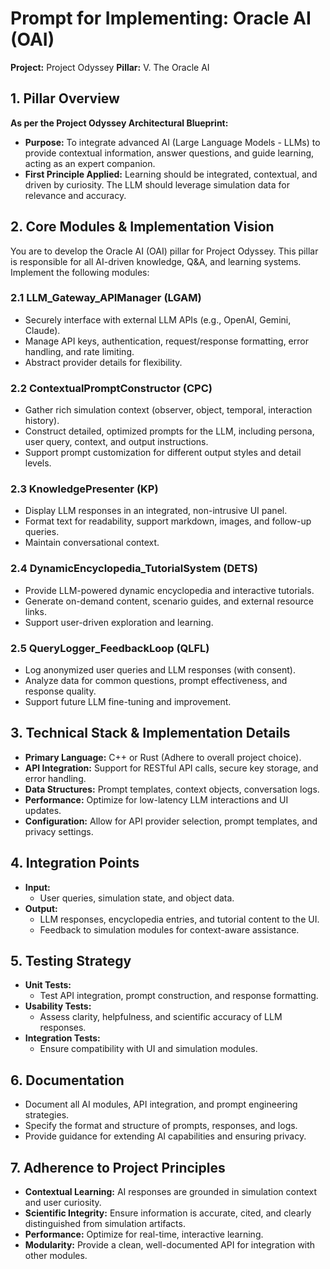 # Prompt for Implementing: Oracle AI (OAI)

**Project:** Project Odyssey
**Pillar:** V. The Oracle AI

## 1. Pillar Overview

**As per the Project Odyssey Architectural Blueprint:**

* **Purpose:** To integrate advanced AI (Large Language Models - LLMs) to provide contextual information, answer questions, and guide learning, acting as an expert companion.
* **First Principle Applied:** Learning should be integrated, contextual, and driven by curiosity. The LLM should leverage simulation data for relevance and accuracy.

## 2. Core Modules & Implementation Vision

You are to develop the Oracle AI (OAI) pillar for Project Odyssey. This pillar is responsible for all AI-driven knowledge, Q&A, and learning systems. Implement the following modules:

### 2.1 LLM_Gateway_APIManager (LGAM)
* Securely interface with external LLM APIs (e.g., OpenAI, Gemini, Claude).
* Manage API keys, authentication, request/response formatting, error handling, and rate limiting.
* Abstract provider details for flexibility.

### 2.2 ContextualPromptConstructor (CPC)
* Gather rich simulation context (observer, object, temporal, interaction history).
* Construct detailed, optimized prompts for the LLM, including persona, user query, context, and output instructions.
* Support prompt customization for different output styles and detail levels.

### 2.3 KnowledgePresenter (KP)
* Display LLM responses in an integrated, non-intrusive UI panel.
* Format text for readability, support markdown, images, and follow-up queries.
* Maintain conversational context.

### 2.4 DynamicEncyclopedia_TutorialSystem (DETS)
* Provide LLM-powered dynamic encyclopedia and interactive tutorials.
* Generate on-demand content, scenario guides, and external resource links.
* Support user-driven exploration and learning.

### 2.5 QueryLogger_FeedbackLoop (QLFL)
* Log anonymized user queries and LLM responses (with consent).
* Analyze data for common questions, prompt effectiveness, and response quality.
* Support future LLM fine-tuning and improvement.

## 3. Technical Stack & Implementation Details

* **Primary Language:** C++ or Rust (Adhere to overall project choice).
* **API Integration:** Support for RESTful API calls, secure key storage, and error handling.
* **Data Structures:** Prompt templates, context objects, conversation logs.
* **Performance:** Optimize for low-latency LLM interactions and UI updates.
* **Configuration:** Allow for API provider selection, prompt templates, and privacy settings.

## 4. Integration Points

* **Input:**
    * User queries, simulation state, and object data.
* **Output:**
    * LLM responses, encyclopedia entries, and tutorial content to the UI.
    * Feedback to simulation modules for context-aware assistance.

## 5. Testing Strategy

* **Unit Tests:**
    * Test API integration, prompt construction, and response formatting.
* **Usability Tests:**
    * Assess clarity, helpfulness, and scientific accuracy of LLM responses.
* **Integration Tests:**
    * Ensure compatibility with UI and simulation modules.

## 6. Documentation

* Document all AI modules, API integration, and prompt engineering strategies.
* Specify the format and structure of prompts, responses, and logs.
* Provide guidance for extending AI capabilities and ensuring privacy.

## 7. Adherence to Project Principles

* **Contextual Learning:** AI responses are grounded in simulation context and user curiosity.
* **Scientific Integrity:** Ensure information is accurate, cited, and clearly distinguished from simulation artifacts.
* **Performance:** Optimize for real-time, interactive learning.
* **Modularity:** Provide a clean, well-documented API for integration with other modules. 